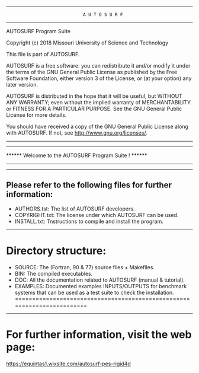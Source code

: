 
-----------------------------------------------------------------------------------
                                 A U T O S U R F      
-----------------------------------------------------------------------------------

   AUTOSURF Program Suite

   Copyright (c) 2018 Missouri University of Science and Technology

   This file is part of AUTOSURF.

   AUTOSURF is a free software: you can redistribute it and/or modify it under 
   the terms of the GNU General Public License as published by the Free Software 
   Foundation, either version 3 of the License, or (at your option) any later 
   version.

   AUTOSURF is distributed in the hope that it will be useful, but WITHOUT ANY 
   WARRANTY; even without the implied warranty of MERCHANTABILITY or FITNESS FOR 
   A PARTICULAR PURPOSE. See the GNU General Public License for more details.

   You should have received a copy of the GNU General Public License along with 
   AUTOSURF.  If not, see <http://www.gnu.org/licenses/>.

-----------------------------------------------------------------------------------
***********************************************************************************
******                Welcome to the AUTOSURF Program Suite !                ******         
***********************************************************************************

-----------------------------------------------------------------------------------
   Please refer to the following files for further information:
-----------------------------------------------------------------------------------
   * AUTHORS.tst:   The list of AUTOSURF developers.
   * COPYRIGHT.txt: The license under which AUTOSURF can be used.
   * INSTALL.txt:   Tnstructions to compile and install the program.
-----------------------------------------------------------------------------------


   Directory structure:
========================================================================
   * SOURCE:        The (Fortran, 90 & 77) source files + Makefiles.
   * BIN:           The compiled executables.
   * DOC:           All the documentation related to AUTOSURF (manual & tutorial).
   * EXAMPLES:      Documented examples INPUTS/OUTPUTS for benchmark systems that 
                    can be used as a test suite to check the installation.
========================================================================

-----------------------------------------------------------------------------------
   For further information, visit the web page:
========================================================================
   https://equintas1.wixsite.com/autosurf-pes-rigid4d


